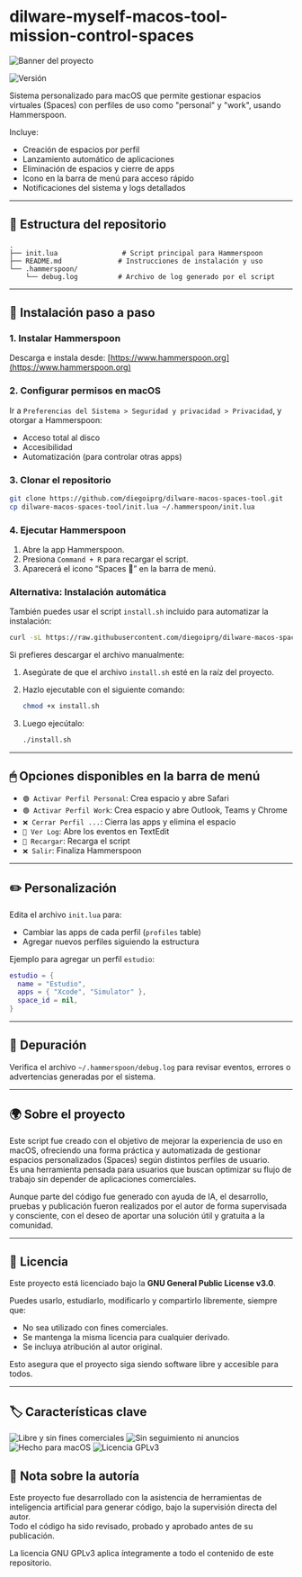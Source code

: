 # dilware-myself-macos-tool-mission-control-spaces

![Banner del proyecto](https://img.shields.io/badge/Hammerspoon%20Space%20Manager-%F0%9F%8C%90%20macOS%20automation-blueviolet?style=for-the-badge)

![Versión](https://img.shields.io/badge/version-1.0.0-green.svg)

Sistema personalizado para macOS que permite gestionar espacios virtuales (Spaces) con perfiles de uso como "personal" y "work", usando Hammerspoon.

Incluye:

- Creación de espacios por perfil
- Lanzamiento automático de aplicaciones
- Eliminación de espacios y cierre de apps
- Icono en la barra de menú para acceso rápido
- Notificaciones del sistema y logs detallados

---

## 📁 Estructura del repositorio

```
.
├── init.lua                # Script principal para Hammerspoon
├── README.md              # Instrucciones de instalación y uso
└── .hammerspoon/
    └── debug.log          # Archivo de log generado por el script
```

---

## 🚀 Instalación paso a paso

### 1. Instalar Hammerspoon

Descarga e instala desde: [https://www.hammerspoon.org](https://www.hammerspoon.org)

### 2. Configurar permisos en macOS

Ir a `Preferencias del Sistema > Seguridad y privacidad > Privacidad`, y otorgar a Hammerspoon:

- Acceso total al disco
- Accesibilidad
- Automatización (para controlar otras apps)

### 3. Clonar el repositorio

```bash
git clone https://github.com/diegoiprg/dilware-macos-spaces-tool.git
cp dilware-macos-spaces-tool/init.lua ~/.hammerspoon/init.lua
```

### 4. Ejecutar Hammerspoon

1. Abre la app Hammerspoon.
2. Presiona `Command + R` para recargar el script.
3. Aparecerá el icono “Spaces 🧭” en la barra de menú.

### Alternativa: Instalación automática

También puedes usar el script `install.sh` incluido para automatizar la instalación:

```bash
curl -sL https://raw.githubusercontent.com/diegoiprg/dilware-macos-spaces-tool/main/install.sh | bash
```

Si prefieres descargar el archivo manualmente:

1. Asegúrate de que el archivo `install.sh` esté en la raíz del proyecto.
2. Hazlo ejecutable con el siguiente comando:

   ```bash
   chmod +x install.sh
   ```

3. Luego ejecútalo:

   ```bash
   ./install.sh
   ```

---

## 🖱 Opciones disponibles en la barra de menú

- `🟢 Activar Perfil Personal`: Crea espacio y abre Safari
- `🟢 Activar Perfil Work`: Crea espacio y abre Outlook, Teams y Chrome
- `❌ Cerrar Perfil ...`: Cierra las apps y elimina el espacio
- `📝 Ver Log`: Abre los eventos en TextEdit
- `🔄 Recargar`: Recarga el script
- `❌ Salir`: Finaliza Hammerspoon

---

## ✏️ Personalización

Edita el archivo `init.lua` para:

- Cambiar las apps de cada perfil (`profiles` table)
- Agregar nuevos perfiles siguiendo la estructura

Ejemplo para agregar un perfil `estudio`:

```lua
estudio = {
  name = "Estudio",
  apps = { "Xcode", "Simulator" },
  space_id = nil,
}
```

---

## 🐞 Depuración

Verifica el archivo `~/.hammerspoon/debug.log` para revisar eventos, errores o advertencias generadas por el sistema.

---

## 🌍 Sobre el proyecto

Este script fue creado con el objetivo de mejorar la experiencia de uso en macOS, ofreciendo una forma práctica y automatizada de gestionar espacios personalizados (Spaces) según distintos perfiles de usuario.  
Es una herramienta pensada para usuarios que buscan optimizar su flujo de trabajo sin depender de aplicaciones comerciales.

Aunque parte del código fue generado con ayuda de IA, el desarrollo, pruebas y publicación fueron realizados por el autor de forma supervisada y consciente, con el deseo de aportar una solución útil y gratuita a la comunidad.

---

## 📄 Licencia

Este proyecto está licenciado bajo la **GNU General Public License v3.0**.

Puedes usarlo, estudiarlo, modificarlo y compartirlo libremente, siempre que:

- No sea utilizado con fines comerciales.
- Se mantenga la misma licencia para cualquier derivado.
- Se incluya atribución al autor original.

Esto asegura que el proyecto siga siendo software libre y accesible para todos.

---

## 🏷️ Características clave

![Libre y sin fines comerciales](https://img.shields.io/badge/uso-no%20comercial-blue.svg)
![Sin seguimiento ni anuncios](https://img.shields.io/badge/sin%20tracking%20ni%20ads-✅-brightgreen.svg)
![Hecho para macOS](https://img.shields.io/badge/plataforma-macOS-lightgrey.svg)
![Licencia GPLv3](https://img.shields.io/badge/licencia-GPLv3-important.svg)

## 🤖 Nota sobre la autoría

Este proyecto fue desarrollado con la asistencia de herramientas de inteligencia artificial para generar código, bajo la supervisión directa del autor.  
Todo el código ha sido revisado, probado y aprobado antes de su publicación.

La licencia GNU GPLv3 aplica íntegramente a todo el contenido de este repositorio.
